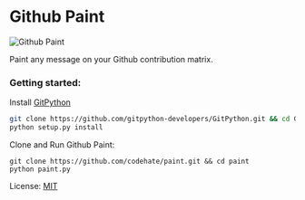 # Github Paint

![Github Paint](http://i.imgur.com/hrZBolT.png)

Paint any message on your Github contribution matrix.

### Getting started:

Install [GitPython](https://github.com/gitpython-developers/GitPython)

```bash
git clone https://github.com/gitpython-developers/GitPython.git && cd GitPython
python setup.py install
```

Clone and Run Github Paint:

```
git clone https://github.com/codehate/paint.git && cd paint
python paint.py
```

License: [MIT](http://codehate.com/MITLicense)
